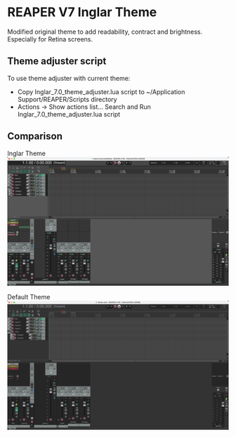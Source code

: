 # REAPER V7 Inglar Theme
Modified original theme to add readability, contract and brightness. Especially for Retina screens.

## Theme adjuster script
To use theme adjuster with current theme:
- Copy Inglar_7.0_theme_adjuster.lua script to ~/Application Support/REAPER/Scripts directory
- Actions -> Show actions list... Search and Run Inglar_7.0_theme_adjuster.lua script

## Comparison
Inglar Theme
![Inglar Theme](./inglar_theme.png?raw=true)

Default Theme
![Default Theme](./default_theme.png?raw=true)
